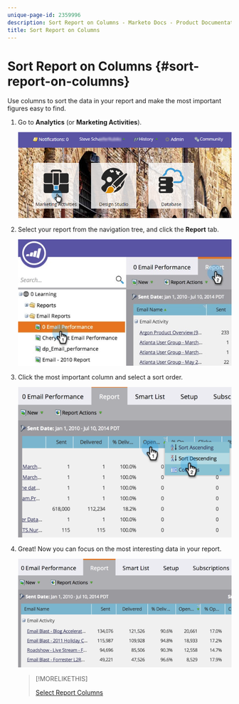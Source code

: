 ```yaml
---
unique-page-id: 2359996
description: Sort Report on Columns - Marketo Docs - Product Documentation
title: Sort Report on Columns
---
```


# Sort Report on Columns {#sort-report-on-columns}

Use columns to sort the data in your report and make the most important figures easy to find.

1. Go to **Analytics** (or **Marketing Activities**).

   ![](assets/login-marketing-activities.png)

1. Select your report from the navigation tree, and click the **Report** tab.

   ![](assets/reports2.jpg)

1. Click the most important column and select a sort order.

   ![](assets/image2014-9-16-10-3a47-3a46.png)

1. Great! Now you can focus on the most interesting data in your report.

   ![](assets/image2014-9-16-10-3a47-3a50.png)

   >[!MORELIKETHIS]
   >
   >[Select Report Columns](/help/marketo/product-docs/reporting/basic-reporting/editing-reports/select-report-columns.md)
